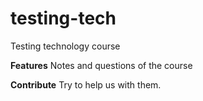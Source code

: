 # testing-tech
Testing technology course

**Features**
Notes and questions of the course

**Contribute**
Try to help us with them.
